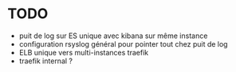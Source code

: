 # TODO

* puit de log sur ES unique avec kibana sur même instance
* configuration rsyslog général pour pointer tout chez puit de log
* ELB unique vers multi-instances traefik
* traefik internal ?

